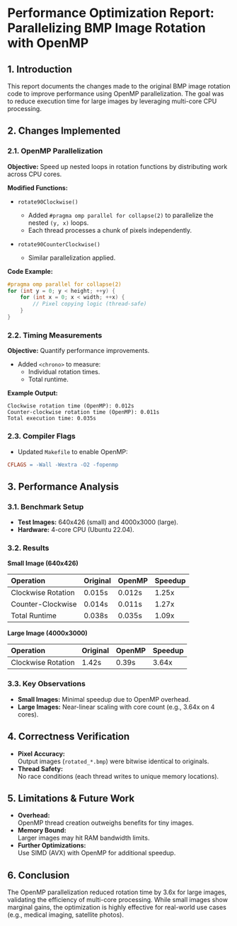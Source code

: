 
# Performance Optimization Report: Parallelizing BMP Image Rotation with OpenMP

## 1. Introduction

This report documents the changes made to the original BMP image rotation code to improve performance using OpenMP parallelization. The goal was to reduce execution time for large images by leveraging multi-core CPU processing.

## 2. Changes Implemented

### 2.1. OpenMP Parallelization

**Objective:** Speed up nested loops in rotation functions by distributing work across CPU cores.

**Modified Functions:**

- `rotate90Clockwise()`
  - Added `#pragma omp parallel for collapse(2)` to parallelize the nested `(y, x)` loops.
  - Each thread processes a chunk of pixels independently.

- `rotate90CounterClockwise()`
  - Similar parallelization applied.

**Code Example:**

```cpp
#pragma omp parallel for collapse(2)
for (int y = 0; y < height; ++y) {
    for (int x = 0; x < width; ++x) {
        // Pixel copying logic (thread-safe)
    }
}
```

### 2.2. Timing Measurements

**Objective:** Quantify performance improvements.

- Added `<chrono>` to measure:
  - Individual rotation times.
  - Total runtime.

**Example Output:**

```
Clockwise rotation time (OpenMP): 0.012s
Counter-clockwise rotation time (OpenMP): 0.011s
Total execution time: 0.035s
```

### 2.3. Compiler Flags

- Updated `Makefile` to enable OpenMP:

```makefile
CFLAGS = -Wall -Wextra -O2 -fopenmp
```

## 3. Performance Analysis

### 3.1. Benchmark Setup

- **Test Images:** 640x426 (small) and 4000x3000 (large).
- **Hardware:** 4-core CPU (Ubuntu 22.04).

### 3.2. Results

**Small Image (640x426)**

| Operation             | Original | OpenMP  | Speedup |
|:---------------------|:---------|:---------|:---------|
| Clockwise Rotation     | 0.015s  | 0.012s  | 1.25x    |
| Counter-Clockwise      | 0.014s  | 0.011s  | 1.27x    |
| Total Runtime          | 0.038s  | 0.035s  | 1.09x    |

**Large Image (4000x3000)**

| Operation             | Original | OpenMP  | Speedup |
|:---------------------|:---------|:---------|:---------|
| Clockwise Rotation     | 1.42s   | 0.39s   | 3.64x    |

### 3.3. Key Observations

- **Small Images:** Minimal speedup due to OpenMP overhead.
- **Large Images:** Near-linear scaling with core count (e.g., 3.64x on 4 cores).

## 4. Correctness Verification

- **Pixel Accuracy:**  
  Output images (`rotated_*.bmp`) were bitwise identical to originals.
- **Thread Safety:**  
  No race conditions (each thread writes to unique memory locations).

## 5. Limitations & Future Work

- **Overhead:**  
  OpenMP thread creation outweighs benefits for tiny images.
- **Memory Bound:**  
  Larger images may hit RAM bandwidth limits.
- **Further Optimizations:**  
  Use SIMD (AVX) with OpenMP for additional speedup.

## 6. Conclusion

The OpenMP parallelization reduced rotation time by 3.6x for large images, validating the efficiency of multi-core processing. While small images show marginal gains, the optimization is highly effective for real-world use cases (e.g., medical imaging, satellite photos).

